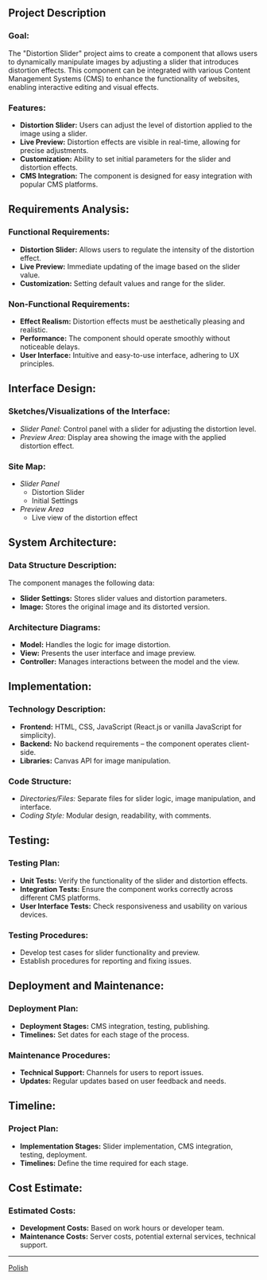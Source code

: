 ## Project Description

### Goal:

The "Distortion Slider" project aims to create a component that allows users to dynamically manipulate images by adjusting a slider that introduces distortion effects. This component can be integrated with various Content Management Systems (CMS) to enhance the functionality of websites, enabling interactive editing and visual effects.

### Features:

- **Distortion Slider:** Users can adjust the level of distortion applied to the image using a slider.
- **Live Preview:** Distortion effects are visible in real-time, allowing for precise adjustments.
- **Customization:** Ability to set initial parameters for the slider and distortion effects.
- **CMS Integration:** The component is designed for easy integration with popular CMS platforms.

## Requirements Analysis:

### Functional Requirements:

- **Distortion Slider:** Allows users to regulate the intensity of the distortion effect.
- **Live Preview:** Immediate updating of the image based on the slider value.
- **Customization:** Setting default values and range for the slider.

### Non-Functional Requirements:

- **Effect Realism:** Distortion effects must be aesthetically pleasing and realistic.
- **Performance:** The component should operate smoothly without noticeable delays.
- **User Interface:** Intuitive and easy-to-use interface, adhering to UX principles.

## Interface Design:

### Sketches/Visualizations of the Interface:

- _Slider Panel:_ Control panel with a slider for adjusting the distortion level.
- _Preview Area:_ Display area showing the image with the applied distortion effect.

### Site Map:

- _Slider Panel_
  - Distortion Slider
  - Initial Settings
- _Preview Area_
  - Live view of the distortion effect

## System Architecture:

### Data Structure Description:

The component manages the following data:

- **Slider Settings:** Stores slider values and distortion parameters.
- **Image:** Stores the original image and its distorted version.

### Architecture Diagrams:

- **Model:** Handles the logic for image distortion.
- **View:** Presents the user interface and image preview.
- **Controller:** Manages interactions between the model and the view.

## Implementation:

### Technology Description:

- **Frontend:** HTML, CSS, JavaScript (React.js or vanilla JavaScript for simplicity).
- **Backend:** No backend requirements – the component operates client-side.
- **Libraries:** Canvas API for image manipulation.

### Code Structure:

- _Directories/Files:_ Separate files for slider logic, image manipulation, and interface.
- _Coding Style:_ Modular design, readability, with comments.

## Testing:

### Testing Plan:

- **Unit Tests:** Verify the functionality of the slider and distortion effects.
- **Integration Tests:** Ensure the component works correctly across different CMS platforms.
- **User Interface Tests:** Check responsiveness and usability on various devices.

### Testing Procedures:

- Develop test cases for slider functionality and preview.
- Establish procedures for reporting and fixing issues.

## Deployment and Maintenance:

### Deployment Plan:

- **Deployment Stages:** CMS integration, testing, publishing.
- **Timelines:** Set dates for each stage of the process.

### Maintenance Procedures:

- **Technical Support:** Channels for users to report issues.
- **Updates:** Regular updates based on user feedback and needs.

## Timeline:

### Project Plan:

- **Implementation Stages:** Slider implementation, CMS integration, testing, deployment.
- **Timelines:** Define the time required for each stage.

## Cost Estimate:

### Estimated Costs:

- **Development Costs:** Based on work hours or developer team.
- **Maintenance Costs:** Server costs, potential external services, technical support.

---

[Polish](<Documents/README(PL).md>)
